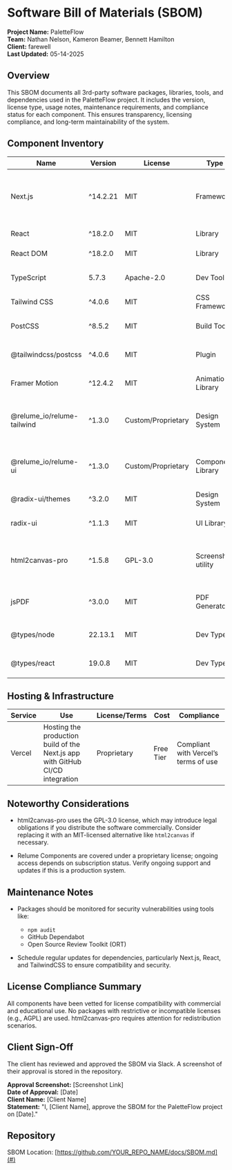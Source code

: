 
# Software Bill of Materials (SBOM)

**Project Name:** PaletteFlow  
**Team:** Nathan Nelson, Kameron Beamer, Bennett Hamilton  
**Client:** farewell  
**Last Updated:** 05-14-2025  

## Overview

This SBOM documents all 3rd-party software packages, libraries, tools, and dependencies used in the PaletteFlow project. It includes the version, license type, usage notes, maintenance requirements, and compliance status for each component. This ensures transparency, licensing compliance, and long-term maintainability of the system.

## Component Inventory

| Name | Version | License | Type | Usage | Compliance |
|------|---------|---------|------|--------|------------|
| Next.js | ^14.2.21 | MIT | Framework | React-based SSR frontend framework | MIT license allows commercial use, distribution, modification |
| React | ^18.2.0 | MIT | Library | Core UI library | MIT-compliant |
| React DOM | ^18.2.0 | MIT | Library | DOM bindings for React | MIT-compliant |
| TypeScript | 5.7.3 | Apache-2.0 | Dev Tool | Static typing for JavaScript | Apache-2.0 is permissive |
| Tailwind CSS | ^4.0.6 | MIT | CSS Framework | Utility-first CSS styling | MIT-compliant |
| PostCSS | ^8.5.2 | MIT | Build Tool | CSS transformation pipeline | MIT-compliant |
| @tailwindcss/postcss | ^4.0.6 | MIT | Plugin | Tailwind + PostCSS integration | MIT-compliant |
| Framer Motion | ^12.4.2 | MIT | Animation Library | UI animation for components | MIT-compliant |
| @relume_io/relume-tailwind | ^1.3.0 | Custom/Proprietary | Design System | Relume’s Tailwind theming for components | Covered under team’s Relume license |
| @relume_io/relume-ui | ^1.3.0 | Custom/Proprietary | Component Library | Component library used throughout app | Covered under team’s Relume license |
| @radix-ui/themes | ^3.2.0 | MIT | Design System | Themeable UI primitives | MIT-compliant |
| radix-ui | ^1.1.3 | MIT | UI Library | Low-level unstyled UI components | MIT-compliant |
| html2canvas-pro | ^1.5.8 | GPL-3.0 | Screenshot utility | Used to render HTML to canvas (PDF export) | GPL license requires source disclosure if distributed |
| jsPDF | ^3.0.0 | MIT | PDF Generator | Used with html2canvas to generate PDFs | MIT-compliant |
| @types/node | 22.13.1 | MIT | Dev Types | Type definitions for Node.js | MIT-compliant |
| @types/react | 19.0.8 | MIT | Dev Types | Type definitions for React | MIT-compliant |

## Hosting & Infrastructure

| Service | Use | License/Terms | Cost | Compliance |
|---------|-----|----------------|------|------------|
| Vercel | Hosting the production build of the Next.js app with GitHub CI/CD integration | Proprietary | Free Tier | Compliant with Vercel’s terms of use |

## Noteworthy Considerations

- html2canvas-pro uses the GPL-3.0 license, which may introduce legal obligations if you distribute the software commercially. Consider replacing it with an MIT-licensed alternative like `html2canvas` if necessary.

- Relume Components are covered under a proprietary license; ongoing access depends on subscription status. Verify ongoing support and updates if this is a production system.

## Maintenance Notes

- Packages should be monitored for security vulnerabilities using tools like:
  - `npm audit`
  - GitHub Dependabot
  - Open Source Review Toolkit (ORT)

- Schedule regular updates for dependencies, particularly Next.js, React, and TailwindCSS to ensure compatibility and security.

## License Compliance Summary

All components have been vetted for license compatibility with commercial and educational use. No packages with restrictive or incompatible licenses (e.g., AGPL) are used. html2canvas-pro requires attention for redistribution scenarios.

## Client Sign-Off

The client has reviewed and approved the SBOM via Slack. A screenshot of their approval is stored in the repository.

**Approval Screenshot:** [Screenshot Link]  
**Date of Approval:** [Date]  
**Client Name:** [Client Name]  
**Statement:** "I, [Client Name], approve the SBOM for the PaletteFlow project on [Date]."

## Repository

SBOM Location: [https://github.com/YOUR_REPO_NAME/docs/SBOM.md](#)
